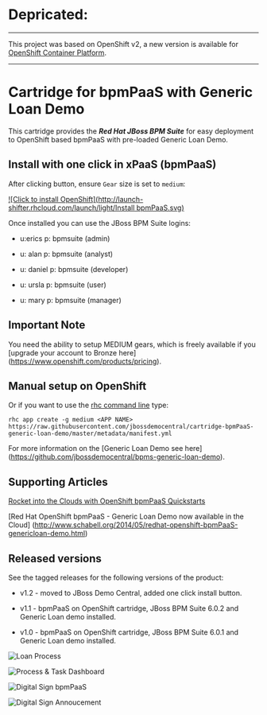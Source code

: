 # Depricated: 

-----

This project was based on OpenShift v2, a new version is available 
for [OpenShift Container Platform](https://github.com/redhatdemocentral/rhcs-generic-loan-demo).

-----



Cartridge for bpmPaaS with Generic Loan Demo
============================================
This cartridge provides the **_Red Hat JBoss BPM Suite_** for easy deployment to OpenShift based bpmPaaS with pre-loaded Generic Loan Demo.


Install with one click in xPaaS (bpmPaaS)
-----------------------------------------
After clicking button, ensure `Gear` size is set to `medium`:

[![Click to install OpenShift](http://launch-shifter.rhcloud.com/launch/light/Install bpmPaaS.svg)](https://openshift.redhat.com/app/console/application_type/custom?&cartridges[]=https://raw.githubusercontent.com/jbossdemocentral/cartridge-bpmPaaS-generic-loan-demo/master/metadata/manifest.yml&name=bpmpaasgenericloan&gear_profile=medium&initial_git_url=)

Once installed you can use the JBoss BPM Suite logins: 

   * u:erics   p: bpmsuite  (admin)

   * u: alan   p: bpmsuite  (analyst)

   * u: daniel p: bpmsuite (developer)

   * u: ursla  p: bpmsuite (user)

   * u: mary   p: bpmsuite (manager)


Important Note
--------------
You need the ability to setup MEDIUM gears, which is freely available if you [upgrade your account to Bronze here] (https://www.openshift.com/products/pricing). 


Manual setup on OpenShift
-------------------------
Or if you want to use the [rhc command line](https://www.openshift.com/developers/rhc-client-tools-install) type:

    rhc app create -g medium <APP NAME> https://raw.githubusercontent.com/jbossdemocentral/cartridge-bpmPaaS-generic-loan-demo/master/metadata/manifest.yml

For more information on the [Generic Loan Demo see here] (https://github.com/jbossdemocentral/bpms-generic-loan-demo).

Supporting Articles
-------------------
[Rocket into the Clouds with OpenShift bpmPaaS Quickstarts](http://www.schabell.org/2014/10/red-hat-openshift-bpmpaas-automated-demo-projects-updated.html)

[Red Hat OpenShift bpmPaaS - Generic Loan Demo now available in the Cloud] (http://www.schabell.org/2014/05/redhat-openshift-bpmPaaS-genericloan-demo.html)


Released versions
-----------------
See the tagged releases for the following versions of the product:

- v1.2 - moved to JBoss Demo Central, added one click install button.

- v1.1 - bpmPaaS on OpenShift cartridge, JBoss BPM Suite 6.0.2 and Generic Loan demo installed.

- v1.0 - bpmPaaS on OpenShift cartridge, JBoss BPM Suite 6.0.1 and Generic Loan demo installed.


![Loan Process](https://github.com/jbossdemocentral/bpms-generic-loan-demo/blob/master/docs/demo-images/generic-loan-process.png?raw=true)

![Process & Task Dashboard](https://github.com/jbossdemocentral/bpms-generic-loan-demo/blob/master/docs/demo-images/mock-bpm-data.png?raw=true)

![Digital Sign bpmPaaS](https://github.com/jbossdemocentral/bpms-generic-loan-demo/blob/master/docs/demo-images/bpmpaas-sign.png?raw=true)

![Digital Sign Annoucement](https://github.com/jbossdemocentral/bpms-generic-loan-demo/blob/master/docs/demo-images/announce-sign.png?raw=true)

